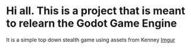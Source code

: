 # Hi all. This is a project that is meant to relearn the Godot Game Engine

It is a simple top down stealth game using assets from Kenney
[Imgur](https://i.imgur.com/04cPOb7.png)
